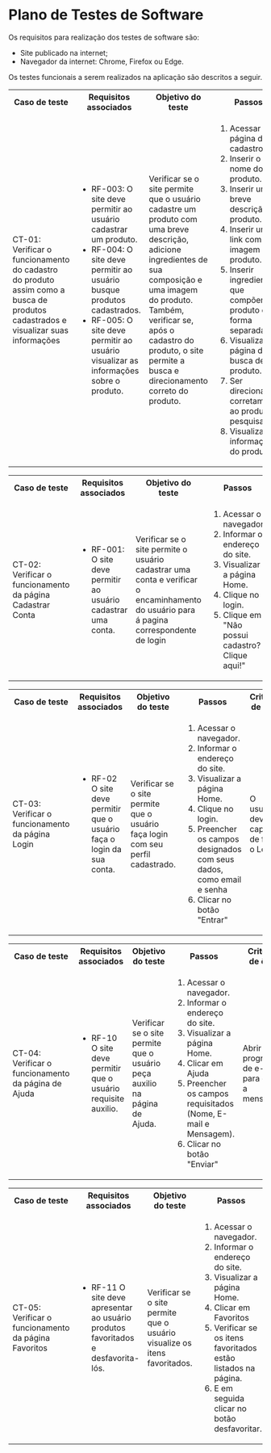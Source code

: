 # Plano de Testes de Software

<!-- <span style="color:red">Pré-requisitos: <a href="https://github.com/ICEI-PUC-Minas-PMV-ADS/ads-e1-exemplo-vida-de-estudante/tree/main/documentos/02-Especificação%20do%20Projeto.md"> Especificação do Projeto</a></span>, <a href="https://github.com/ICEI-PUC-Minas-PMV-ADS/ads-e1-exemplo-vida-de-estudante/tree/main/documentos/04-Projeto%20de%20Interface.md"> Projeto de Interface</a> -->

Os requisitos para realização dos testes de software são:

<ul><li>Site publicado na internet;</li>
<li>Navegador da internet: Chrome, Firefox ou Edge.</li>
</ul>

Os testes funcionais a serem realizados na aplicação são descritos a seguir.

<table>
 <tr>
  <th>Caso de teste</th>
  <th>Requisitos associados</th>
  <th>Objetivo do teste</th>
  <th>Passos</th>
  <th>Critérios de êxito</th>
  <th>Responsável</th>
 </tr>
 <tr>
  <td>CT-01: Verificar o funcionamento do cadastro do produto assim como a busca de produtos cadastrados e visualizar suas informações</td>
  <td>
   <ul>
    <li>RF-003:	O site deve permitir ao usuário cadastrar um produto.</li>
   <li>RF-004:	O site deve permitir ao usuário busque produtos cadastrados.</li>
   <li>RF-005:	O site deve permitir ao usuário visualizar as informações sobre o produto.</li>
   </ul>
  </td>
  <td>Verificar se o site permite que o usuário cadastre um produto com uma breve descrição, adicione ingredientes de sua composição e uma imagem do produto. Também, verificar se, após o cadastro do produto, o site permite a busca e direcionamento correto do produto.</td>
  <td>
   <ol>
    <li>Acessar a página de cadastro.</li>
    <li>Inserir o nome do produto.</li>
    <li> Inserir uma breve descrição do produto. </li>
    <li> Inserir um link com a imagem do produto.</li>
    <li> Inserir ingredientes que compõem o produto de forma separada.</li>
    <li> Visualizar a página de busca de produto.</li>
    <li> Ser direcionado corretamente ao produto pesquisado.</li>
    <li> Visualizar as informações do produto. </li>
   </ol>
   </td>
  <td>O produto deve ser cadastrado corretamente, com uma imagem, uma descrição e ingredientes de sua composição. Além disso, ao realizar a busca, o site deve direcionar o usuário à página correta e exibir as informações cadastradas corretamente. .</td>
  <td><a href = "https://youtu.be/kC80mWChGIQ">Davi Bicalho da Silva</a></td>
 </tr>
</table>

<table>
 <tr>
  <th>Caso de teste</th>
  <th>Requisitos associados</th>
  <th>Objetivo do teste</th>
  <th>Passos</th>
  <th>Critérios de êxito</th>
  <th>Responsável</th>
 </tr>
 <tr>
  <td>CT-02: Verificar o funcionamento da página Cadastrar Conta</td>
  <td>
   <ul>
    <li>RF-001:	O site deve permitir ao usuário cadastrar uma conta.</li>
   </ul>
  </td>
  <td>Verificar se o site permite o usuário cadastrar uma conta e verificar o encaminhamento do usuário para á pagina correspondente de login </td>
  <td>
   <ol>
    <li>Acessar o navegador.</li>
    <li>Informar o endereço do site.</li>
    <li>Visualizar a página Home.</li>
    <li>Clique no login.</li>
    <li>Clique em "Não possui cadastro? Clique aqui!" </li>
   </ol>
   </td>
  <td>O usuário deve ser capaz de criar sua conta.</td>
  <td>Louise Dias</td>
 </tr>
</table>

<table>
 <tr>
  <th>Caso de teste</th>
  <th>Requisitos associados</th>
  <th>Objetivo do teste</th>
  <th>Passos</th>
  <th>Critérios de êxito</th>
  <th>Responsável</th>
 </tr>
 <tr>
  <td>CT-03: Verificar o funcionamento da página Login</td>
  <td>
   <ul>
    <li>RF-02	O site deve permitir que o usuário faça o login da sua conta.</li>
   </ul>
  </td>
  <td>Verificar se o site permite que o usuário faça login com seu perfil cadastrado. </td>
  <td>
   <ol>
    <li>Acessar o navegador.</li>
    <li>Informar o endereço do site.</li>
    <li>Visualizar a página Home.</li>
    <li>Clique no login.</li>
    <li>Preencher os campos designados com seus dados, como email e senha</li>
    <li> Clicar no botão "Entrar"</li>
   </ol>
   </td>
  <td>O usuário deve ser capaz de fazer o Login.</td>
  <td>Louise Dias</td>
 </tr>
</table>


<table>
 <tr>
  <th>Caso de teste</th>
  <th>Requisitos associados</th>
  <th>Objetivo do teste</th>
  <th>Passos</th>
  <th>Critérios de êxito</th>
  <th>Responsável</th>
 </tr>
 <tr>
  <td>CT-04: Verificar o funcionamento da página de Ajuda</td>
  <td>
   <ul>
    <li>RF-10 O site deve permitir que o usuário requisite auxilio.</li>
   </ul>
  </td>
  <td>Verificar se o site permite que o usuário peça auxilio na página de Ajuda.</td>
  <td>
   <ol>
    <li>Acessar o navegador.</li>
    <li>Informar o endereço do site.</li>
    <li>Visualizar a página Home.</li>
    <li>Clicar em Ajuda</li>
    <li>Preencher os campos requisitados (Nome, E-mail e Mensagem).</li>
    <li> Clicar no botão "Enviar"</li>
   </ol>
   </td>
  <td>Abrir o programa de e-mali para enviar a mensagem.</td>
  <td>Marcos Takamatsu</td>
 </tr>
</table>


<table>
 <tr>
  <th>Caso de teste</th>
  <th>Requisitos associados</th>
  <th>Objetivo do teste</th>
  <th>Passos</th>
  <th>Critérios de êxito</th>
  <th>Responsável</th>
 </tr>
 <tr>
  <td>CT-05: Verificar o funcionamento da página Favoritos</td>
  <td>
   <ul>
    <li>RF-11	O site deve apresentar ao usuário produtos favoritados e desfavorita-lós.</li>
   </ul>
  </td>
  <td>Verificar se o site permite que o usuário visualize os itens favoritados.</td>
  <td>
   <ol>
    <li>Acessar o navegador.</li>
    <li>Informar o endereço do site.</li>
    <li>Visualizar a página Home.</li>
    <li>Clicar em Favoritos</li>
    <li>Verificar se os itens favoritados estão listados na página.</li>
    <li>E em seguida clicar no botão desfavoritar.</li>
   </ol>
   </td>
  <td>Exibir corretamente os itens e se o item sai da lista ao desfavoritar.</td>
  <td>Marcos Takamatsu</td>
 </tr>
</table>